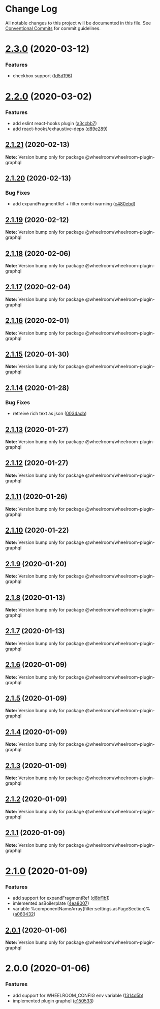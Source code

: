 # Change Log

All notable changes to this project will be documented in this file.
See [Conventional Commits](https://conventionalcommits.org) for commit guidelines.

# [2.3.0](https://github.com/jaccomeijer/wheelroom/compare/@wheelroom/wheelroom-plugin-graphql@2.2.0...@wheelroom/wheelroom-plugin-graphql@2.3.0) (2020-03-12)


### Features

* checkbox support ([fd5d196](https://github.com/jaccomeijer/wheelroom/commit/fd5d196384eaaef08d9c65354d06b39b3a8ba14c))





# [2.2.0](https://github.com/jaccomeijer/wheelroom/compare/@wheelroom/wheelroom-plugin-graphql@2.1.21...@wheelroom/wheelroom-plugin-graphql@2.2.0) (2020-03-02)


### Features

* add eslint react-hooks plugin ([a3ccbb7](https://github.com/jaccomeijer/wheelroom/commit/a3ccbb7f87ba49acb13f22082af552e7d4af74ba))
* add react-hooks/exhaustive-deps ([d89e289](https://github.com/jaccomeijer/wheelroom/commit/d89e28901b158d1ef191958a18280d926c08fd7a))





## [2.1.21](https://github.com/jaccomeijer/wheelroom/compare/@wheelroom/wheelroom-plugin-graphql@2.1.20...@wheelroom/wheelroom-plugin-graphql@2.1.21) (2020-02-13)

**Note:** Version bump only for package @wheelroom/wheelroom-plugin-graphql





## [2.1.20](https://github.com/jaccomeijer/wheelroom/compare/@wheelroom/wheelroom-plugin-graphql@2.1.19...@wheelroom/wheelroom-plugin-graphql@2.1.20) (2020-02-13)


### Bug Fixes

* add expandFragmentRef + filter combi warning ([c480ebd](https://github.com/jaccomeijer/wheelroom/commit/c480ebd))





## [2.1.19](https://github.com/jaccomeijer/wheelroom/compare/@wheelroom/wheelroom-plugin-graphql@2.1.18...@wheelroom/wheelroom-plugin-graphql@2.1.19) (2020-02-12)

**Note:** Version bump only for package @wheelroom/wheelroom-plugin-graphql





## [2.1.18](https://github.com/jaccomeijer/wheelroom/compare/@wheelroom/wheelroom-plugin-graphql@2.1.17...@wheelroom/wheelroom-plugin-graphql@2.1.18) (2020-02-06)

**Note:** Version bump only for package @wheelroom/wheelroom-plugin-graphql





## [2.1.17](https://github.com/jaccomeijer/wheelroom/compare/@wheelroom/wheelroom-plugin-graphql@2.1.16...@wheelroom/wheelroom-plugin-graphql@2.1.17) (2020-02-04)

**Note:** Version bump only for package @wheelroom/wheelroom-plugin-graphql





## [2.1.16](https://github.com/jaccomeijer/wheelroom/compare/@wheelroom/wheelroom-plugin-graphql@2.1.15...@wheelroom/wheelroom-plugin-graphql@2.1.16) (2020-02-01)

**Note:** Version bump only for package @wheelroom/wheelroom-plugin-graphql





## [2.1.15](https://github.com/jaccomeijer/wheelroom/compare/@wheelroom/wheelroom-plugin-graphql@2.1.14...@wheelroom/wheelroom-plugin-graphql@2.1.15) (2020-01-30)

**Note:** Version bump only for package @wheelroom/wheelroom-plugin-graphql





## [2.1.14](https://github.com/jaccomeijer/wheelroom/compare/@wheelroom/wheelroom-plugin-graphql@2.1.13...@wheelroom/wheelroom-plugin-graphql@2.1.14) (2020-01-28)


### Bug Fixes

* retreive rich text as json ([0034acb](https://github.com/jaccomeijer/wheelroom/commit/0034acb))





## [2.1.13](https://github.com/jaccomeijer/wheelroom/compare/@wheelroom/wheelroom-plugin-graphql@2.1.12...@wheelroom/wheelroom-plugin-graphql@2.1.13) (2020-01-27)

**Note:** Version bump only for package @wheelroom/wheelroom-plugin-graphql





## [2.1.12](https://github.com/jaccomeijer/wheelroom/compare/@wheelroom/wheelroom-plugin-graphql@2.1.11...@wheelroom/wheelroom-plugin-graphql@2.1.12) (2020-01-27)

**Note:** Version bump only for package @wheelroom/wheelroom-plugin-graphql





## [2.1.11](https://github.com/jaccomeijer/wheelroom/compare/@wheelroom/wheelroom-plugin-graphql@2.1.10...@wheelroom/wheelroom-plugin-graphql@2.1.11) (2020-01-26)

**Note:** Version bump only for package @wheelroom/wheelroom-plugin-graphql





## [2.1.10](https://github.com/jaccomeijer/wheelroom/compare/@wheelroom/wheelroom-plugin-graphql@2.1.9...@wheelroom/wheelroom-plugin-graphql@2.1.10) (2020-01-22)

**Note:** Version bump only for package @wheelroom/wheelroom-plugin-graphql





## [2.1.9](https://github.com/jaccomeijer/wheelroom/compare/@wheelroom/wheelroom-plugin-graphql@2.1.8...@wheelroom/wheelroom-plugin-graphql@2.1.9) (2020-01-20)

**Note:** Version bump only for package @wheelroom/wheelroom-plugin-graphql





## [2.1.8](https://github.com/jaccomeijer/wheelroom/compare/@wheelroom/wheelroom-plugin-graphql@2.1.7...@wheelroom/wheelroom-plugin-graphql@2.1.8) (2020-01-13)

**Note:** Version bump only for package @wheelroom/wheelroom-plugin-graphql





## [2.1.7](https://github.com/jaccomeijer/wheelroom/compare/@wheelroom/wheelroom-plugin-graphql@2.1.6...@wheelroom/wheelroom-plugin-graphql@2.1.7) (2020-01-13)

**Note:** Version bump only for package @wheelroom/wheelroom-plugin-graphql





## [2.1.6](https://github.com/jaccomeijer/wheelroom/compare/@wheelroom/wheelroom-plugin-graphql@2.1.5...@wheelroom/wheelroom-plugin-graphql@2.1.6) (2020-01-09)

**Note:** Version bump only for package @wheelroom/wheelroom-plugin-graphql





## [2.1.5](https://github.com/jaccomeijer/wheelroom/compare/@wheelroom/wheelroom-plugin-graphql@2.1.4...@wheelroom/wheelroom-plugin-graphql@2.1.5) (2020-01-09)

**Note:** Version bump only for package @wheelroom/wheelroom-plugin-graphql





## [2.1.4](https://github.com/jaccomeijer/wheelroom/compare/@wheelroom/wheelroom-plugin-graphql@2.1.3...@wheelroom/wheelroom-plugin-graphql@2.1.4) (2020-01-09)

**Note:** Version bump only for package @wheelroom/wheelroom-plugin-graphql





## [2.1.3](https://github.com/jaccomeijer/wheelroom/compare/@wheelroom/wheelroom-plugin-graphql@2.1.2...@wheelroom/wheelroom-plugin-graphql@2.1.3) (2020-01-09)

**Note:** Version bump only for package @wheelroom/wheelroom-plugin-graphql





## [2.1.2](https://github.com/jaccomeijer/wheelroom/compare/@wheelroom/wheelroom-plugin-graphql@2.1.1...@wheelroom/wheelroom-plugin-graphql@2.1.2) (2020-01-09)

**Note:** Version bump only for package @wheelroom/wheelroom-plugin-graphql





## [2.1.1](https://github.com/jaccomeijer/wheelroom/compare/@wheelroom/wheelroom-plugin-graphql@2.1.0...@wheelroom/wheelroom-plugin-graphql@2.1.1) (2020-01-09)

**Note:** Version bump only for package @wheelroom/wheelroom-plugin-graphql





# [2.1.0](https://github.com/jaccomeijer/wheelroom/compare/@wheelroom/wheelroom-plugin-graphql@2.0.1...@wheelroom/wheelroom-plugin-graphql@2.1.0) (2020-01-09)


### Features

* add support for expandFragmentRef ([d8bf1b1](https://github.com/jaccomeijer/wheelroom/commit/d8bf1b1))
* imlemented asBoilerplate ([4ea8007](https://github.com/jaccomeijer/wheelroom/commit/4ea8007))
* variable %componentNameArray(filter:settings.asPageSection)% ([a060432](https://github.com/jaccomeijer/wheelroom/commit/a060432))





## [2.0.1](https://github.com/jaccomeijer/wheelroom/compare/@wheelroom/wheelroom-plugin-graphql@2.0.0...@wheelroom/wheelroom-plugin-graphql@2.0.1) (2020-01-06)

**Note:** Version bump only for package @wheelroom/wheelroom-plugin-graphql





# 2.0.0 (2020-01-06)


### Features

* add support for WHEELROOM_CONFIG env variable ([1314d5b](https://github.com/jaccomeijer/wheelroom/commit/1314d5b8a076e87126a51b6fb396d91a3e1eaab5))
* implemented plugin graphql ([e150533](https://github.com/jaccomeijer/wheelroom/commit/e15053382562e2fde4e3a9fc92753bf969ac5cde))
